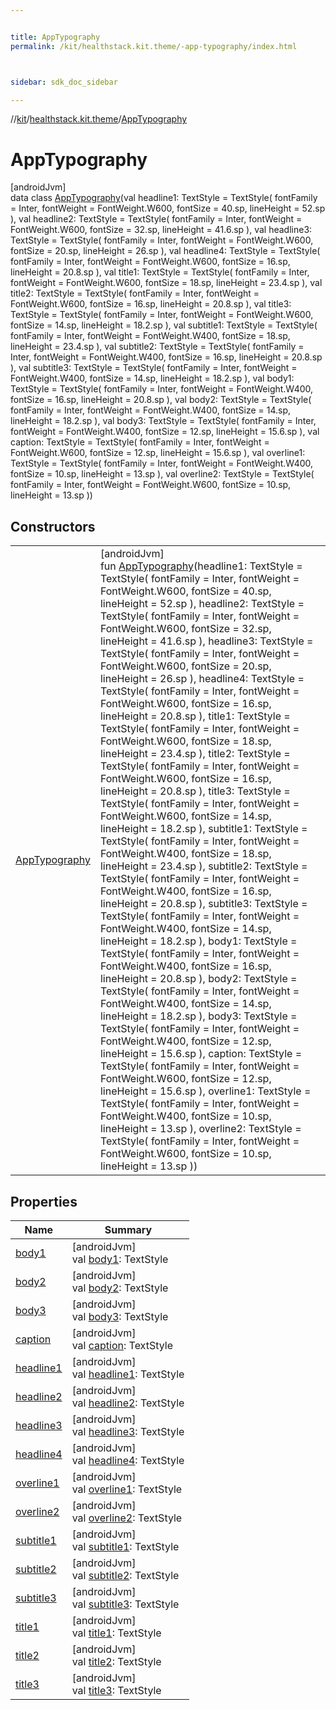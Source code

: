 ```yaml
---


title: AppTypography
permalink: /kit/healthstack.kit.theme/-app-typography/index.html



sidebar: sdk_doc_sidebar

---
```



//[kit](/kit.html)/[healthstack.kit.theme](../index.html)/[AppTypography](index.html)



# AppTypography



[androidJvm]\
data class [AppTypography](index.html)(val headline1: TextStyle = TextStyle(
        fontFamily = Inter,
        fontWeight = FontWeight.W600,
        fontSize = 40.sp,
        lineHeight = 52.sp
    ), val headline2: TextStyle = TextStyle(
        fontFamily = Inter,
        fontWeight = FontWeight.W600,
        fontSize = 32.sp,
        lineHeight = 41.6.sp
    ), val headline3: TextStyle = TextStyle(
        fontFamily = Inter,
        fontWeight = FontWeight.W600,
        fontSize = 20.sp,
        lineHeight = 26.sp
    ), val headline4: TextStyle = TextStyle(
        fontFamily = Inter,
        fontWeight = FontWeight.W600,
        fontSize = 16.sp,
        lineHeight = 20.8.sp
    ), val title1: TextStyle = TextStyle(
        fontFamily = Inter,
        fontWeight = FontWeight.W600,
        fontSize = 18.sp,
        lineHeight = 23.4.sp
    ), val title2: TextStyle = TextStyle(
        fontFamily = Inter,
        fontWeight = FontWeight.W600,
        fontSize = 16.sp,
        lineHeight = 20.8.sp
    ), val title3: TextStyle = TextStyle(
        fontFamily = Inter,
        fontWeight = FontWeight.W600,
        fontSize = 14.sp,
        lineHeight = 18.2.sp
    ), val subtitle1: TextStyle = TextStyle(
        fontFamily = Inter,
        fontWeight = FontWeight.W400,
        fontSize = 18.sp,
        lineHeight = 23.4.sp
    ), val subtitle2: TextStyle = TextStyle(
        fontFamily = Inter,
        fontWeight = FontWeight.W400,
        fontSize = 16.sp,
        lineHeight = 20.8.sp
    ), val subtitle3: TextStyle = TextStyle(
        fontFamily = Inter,
        fontWeight = FontWeight.W400,
        fontSize = 14.sp,
        lineHeight = 18.2.sp
    ), val body1: TextStyle = TextStyle(
        fontFamily = Inter,
        fontWeight = FontWeight.W400,
        fontSize = 16.sp,
        lineHeight = 20.8.sp
    ), val body2: TextStyle = TextStyle(
        fontFamily = Inter,
        fontWeight = FontWeight.W400,
        fontSize = 14.sp,
        lineHeight = 18.2.sp
    ), val body3: TextStyle = TextStyle(
        fontFamily = Inter,
        fontWeight = FontWeight.W400,
        fontSize = 12.sp,
        lineHeight = 15.6.sp
    ), val caption: TextStyle = TextStyle(
        fontFamily = Inter,
        fontWeight = FontWeight.W600,
        fontSize = 12.sp,
        lineHeight = 15.6.sp
    ), val overline1: TextStyle = TextStyle(
        fontFamily = Inter,
        fontWeight = FontWeight.W400,
        fontSize = 10.sp,
        lineHeight = 13.sp
    ), val overline2: TextStyle = TextStyle(
        fontFamily = Inter,
        fontWeight = FontWeight.W600,
        fontSize = 10.sp,
        lineHeight = 13.sp
    ))



## Constructors


| | |
|---|---|
| [AppTypography](-app-typography.html) | [androidJvm]<br>fun [AppTypography](-app-typography.html)(headline1: TextStyle = TextStyle(         fontFamily = Inter,         fontWeight = FontWeight.W600,         fontSize = 40.sp,         lineHeight = 52.sp     ), headline2: TextStyle = TextStyle(         fontFamily = Inter,         fontWeight = FontWeight.W600,         fontSize = 32.sp,         lineHeight = 41.6.sp     ), headline3: TextStyle = TextStyle(         fontFamily = Inter,         fontWeight = FontWeight.W600,         fontSize = 20.sp,         lineHeight = 26.sp     ), headline4: TextStyle = TextStyle(         fontFamily = Inter,         fontWeight = FontWeight.W600,         fontSize = 16.sp,         lineHeight = 20.8.sp     ), title1: TextStyle = TextStyle(         fontFamily = Inter,         fontWeight = FontWeight.W600,         fontSize = 18.sp,         lineHeight = 23.4.sp     ), title2: TextStyle = TextStyle(         fontFamily = Inter,         fontWeight = FontWeight.W600,         fontSize = 16.sp,         lineHeight = 20.8.sp     ), title3: TextStyle = TextStyle(         fontFamily = Inter,         fontWeight = FontWeight.W600,         fontSize = 14.sp,         lineHeight = 18.2.sp     ), subtitle1: TextStyle = TextStyle(         fontFamily = Inter,         fontWeight = FontWeight.W400,         fontSize = 18.sp,         lineHeight = 23.4.sp     ), subtitle2: TextStyle = TextStyle(         fontFamily = Inter,         fontWeight = FontWeight.W400,         fontSize = 16.sp,         lineHeight = 20.8.sp     ), subtitle3: TextStyle = TextStyle(         fontFamily = Inter,         fontWeight = FontWeight.W400,         fontSize = 14.sp,         lineHeight = 18.2.sp     ), body1: TextStyle = TextStyle(         fontFamily = Inter,         fontWeight = FontWeight.W400,         fontSize = 16.sp,         lineHeight = 20.8.sp     ), body2: TextStyle = TextStyle(         fontFamily = Inter,         fontWeight = FontWeight.W400,         fontSize = 14.sp,         lineHeight = 18.2.sp     ), body3: TextStyle = TextStyle(         fontFamily = Inter,         fontWeight = FontWeight.W400,         fontSize = 12.sp,         lineHeight = 15.6.sp     ), caption: TextStyle = TextStyle(         fontFamily = Inter,         fontWeight = FontWeight.W600,         fontSize = 12.sp,         lineHeight = 15.6.sp     ), overline1: TextStyle = TextStyle(         fontFamily = Inter,         fontWeight = FontWeight.W400,         fontSize = 10.sp,         lineHeight = 13.sp     ), overline2: TextStyle = TextStyle(         fontFamily = Inter,         fontWeight = FontWeight.W600,         fontSize = 10.sp,         lineHeight = 13.sp     )) |


## Properties


| Name | Summary |
|---|---|
| [body1](body1.html) | [androidJvm]<br>val [body1](body1.html): TextStyle |
| [body2](body2.html) | [androidJvm]<br>val [body2](body2.html): TextStyle |
| [body3](body3.html) | [androidJvm]<br>val [body3](body3.html): TextStyle |
| [caption](caption.html) | [androidJvm]<br>val [caption](caption.html): TextStyle |
| [headline1](headline1.html) | [androidJvm]<br>val [headline1](headline1.html): TextStyle |
| [headline2](headline2.html) | [androidJvm]<br>val [headline2](headline2.html): TextStyle |
| [headline3](headline3.html) | [androidJvm]<br>val [headline3](headline3.html): TextStyle |
| [headline4](headline4.html) | [androidJvm]<br>val [headline4](headline4.html): TextStyle |
| [overline1](overline1.html) | [androidJvm]<br>val [overline1](overline1.html): TextStyle |
| [overline2](overline2.html) | [androidJvm]<br>val [overline2](overline2.html): TextStyle |
| [subtitle1](subtitle1.html) | [androidJvm]<br>val [subtitle1](subtitle1.html): TextStyle |
| [subtitle2](subtitle2.html) | [androidJvm]<br>val [subtitle2](subtitle2.html): TextStyle |
| [subtitle3](subtitle3.html) | [androidJvm]<br>val [subtitle3](subtitle3.html): TextStyle |
| [title1](title1.html) | [androidJvm]<br>val [title1](title1.html): TextStyle |
| [title2](title2.html) | [androidJvm]<br>val [title2](title2.html): TextStyle |
| [title3](title3.html) | [androidJvm]<br>val [title3](title3.html): TextStyle |



